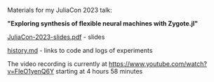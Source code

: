 Materials for my JuliaCon 2023 talk:

**"Exploring synthesis of flexible neural machines with Zygote.jl"**

[JuliaCon-2023-slides.pdf](JuliaCon-2023-slides.pdf) - slides

[history.md](history.md) - links to code and logs of experiments

The video recording is currently at https://www.youtube.com/watch?v=FIeO1yenQ6Y starting at 4 hours 58 minutes
